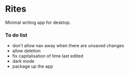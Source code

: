 # Rites

Minimal writing app for desktop.

### To do list

- don't allow nav away when there are unsaved changes
- allow deletion
- fix capitalisation of time last edited
- dark mode
- package up the app